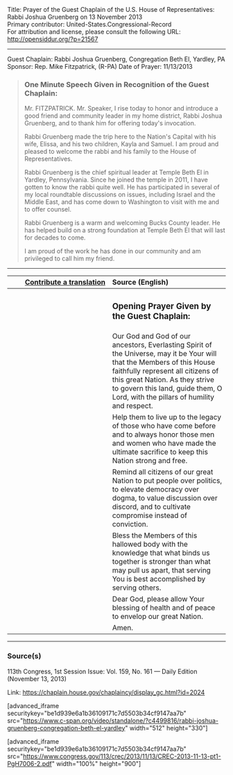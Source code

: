<html>
<head></head>
<body>
Title: Prayer of the Guest Chaplain of the U.S. House of Representatives: Rabbi Joshua Gruenberg on 13 November 2013<br />
Primary contributor: United-States.Congressional-Record<br />
For attribution and license, please consult the following URL: <a href="http://opensiddur.org/?p=21567">http://opensiddur.org/?p=21567</a>
<p />
<hr />

Guest Chaplain: Rabbi Joshua Gruenberg, Congregation Beth El, Yardley, PA
Sponsor: Rep. Mike Fitzpatrick, (R-PA)
Date of Prayer: 11/13/2013

<blockquote>
<h3>One Minute Speech Given in Recognition of the Guest Chaplain:</h3>
Mr. FITZPATRICK. Mr. Speaker, I rise today to honor and introduce a good friend and community leader in my home district, Rabbi Joshua Gruenberg, and to thank him for offering today's invocation.

Rabbi Gruenberg made the trip here to the Nation's Capital with his wife, Elissa, and his two children, Kayla and Samuel. I am proud and pleased to welcome the rabbi and his family to the House of Representatives.

Rabbi Gruenberg is the chief spiritual leader at Temple Beth El in Yardley, Pennsylvania. Since he joined the temple in 2011, I have gotten to know the rabbi quite well. He has participated in several of my local roundtable discussions on issues, including Israel and the Middle East, and has come down to Washington to visit with me and to offer counsel.

Rabbi Gruenberg is a warm and welcoming Bucks County leader. He has helped build on a strong foundation at Temple Beth El that will last for decades to come.

I am proud of the work he has done in our community and am privileged to call him my friend.
</blockquote>

<hr />

<table style="margin-left: auto;margin-right: auto;" class="draggable">
<thead><tr><th id="x" style="text-align: right;"><a href="/contributing/upload/">Contribute a translation</a></th><th style="text-align: left;">Source (English)</th></tr></thead>
<tbody>
<tr><td style="vertical-align:top;" width="46%">
<div class="liturgy"><span lang="he">

</span></div></td>
 
<td style="vertical-align:top;" width="53%">
<div class="english">
<h3>Opening Prayer Given by the Guest Chaplain:</h3>
</div></td></tr>


<tr><td style="vertical-align:top;" width="46%">
<div class="liturgy"><span lang="he">

</span></div></td>
 
<td style="vertical-align:top;" width="53%">
<div class="english">
Our God and God of our ancestors, 
Everlasting Spirit of the Universe, 
may it be Your will that the Members of this House 
faithfully represent 
all citizens 
of this great Nation. 
As they strive to govern this land, 
guide them, O Lord, 
with the pillars of humility 
and respect.
</div></td></tr>


<tr><td style="vertical-align:top;" width="46%">
<div class="liturgy"><span lang="he">

</span></div></td>
 
<td style="vertical-align:top;" width="53%">
<div class="english">
Help them 
to live up to the legacy of those who have come before 
and to always honor those men and women 
who have made the ultimate sacrifice 
to keep this Nation strong 
and free.
</div></td></tr>


<tr><td style="vertical-align:top;" width="46%">
<div class="liturgy"><span lang="he">

</span></div></td>
 
<td style="vertical-align:top;" width="53%">
<div class="english">
Remind all citizens of our great Nation 
to put people over politics, 
to elevate democracy over dogma, 
to value discussion over discord, 
and to cultivate compromise instead of conviction.
</div></td></tr>


<tr><td style="vertical-align:top;" width="46%">
<div class="liturgy"><span lang="he">

</span></div></td>
 
<td style="vertical-align:top;" width="53%">
<div class="english">
Bless the Members of this hallowed body 
with the knowledge 
that what binds us together 
is stronger than what may pull us apart, 
that serving You 
is best accomplished by serving others.
</div></td></tr>


<tr><td style="vertical-align:top;" width="46%">
<div class="liturgy"><span lang="he">

</span></div></td>
 
<td style="vertical-align:top;" width="53%">
<div class="english">
Dear God, 
please allow Your blessing 
of health 
and of peace 
to envelop our great Nation.
</div></td></tr>


<tr><td style="vertical-align:top;" width="46%">
<div class="liturgy"><span lang="he">

</span></div></td>
 
<td style="vertical-align:top;" width="53%">
<div class="english">
Amen.
</div></td></tr>
</tbody></table>

<hr />

<h3>Source(s)</h3>

113th Congress, 1st Session
Issue: Vol. 159, No. 161 — Daily Edition (November 13, 2013)

Link: <a href="https://chaplain.house.gov/chaplaincy/display_gc.html?id=2024">https://chaplain.house.gov/chaplaincy/display_gc.html?id=2024</a>

[advanced_iframe securitykey="be1d939e6a1b36109171c7d5503b34cf9147aa7b" src="https://www.c-span.org/video/standalone/?c4499816/rabbi-joshua-gruenberg-congregation-beth-el-yardley" width="512" height="330"]

[advanced_iframe securitykey="be1d939e6a1b36109171c7d5503b34cf9147aa7b" src="https://www.congress.gov/113/crec/2013/11/13/CREC-2013-11-13-pt1-PgH7006-2.pdf" width="100%" height="900"]
</body>
</html>